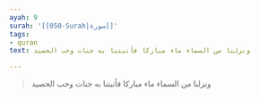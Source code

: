 ```yaml
---
ayah: 9
surah: '[[050-Surah|سورة]]'
tags:
- quran
text: ونزلنا من السماء ماء مباركا فأنبتنا به جنات وحب الحصيد

---
```

> ونزلنا من السماء ماء مباركا فأنبتنا به جنات وحب الحصيد
